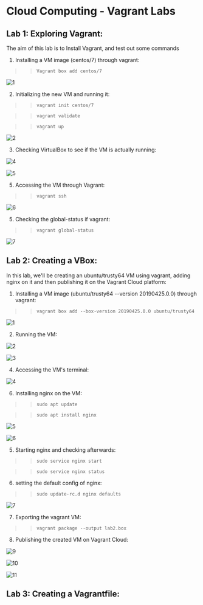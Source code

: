 # Cloud Computing - Vagrant Labs

## Lab 1: Exploring Vagrant:
The aim of this lab is to Install Vagrant, and test out some commands

1) Installing a VM image (centos/7) through vagrant:
   
>> `Vagrant box add centos/7`

![1](https://github.com/Ayed-Oukhay/vagrant-labs/assets/65503307/624102f3-ebc9-41c7-ac50-46a69e3eaba5)

2) Initializing the new VM and running it:
   
>> `vagrant init centos/7`

>> `vagrant validate`

>> `vagrant up`

![2](https://github.com/Ayed-Oukhay/vagrant-labs/assets/65503307/5a6f6b0c-5668-43f2-9095-cee6c5b1d157)

3) Checking VirtualBox to see if the VM is actually running:

![4](https://github.com/Ayed-Oukhay/vagrant-labs/assets/65503307/2040d1b7-73a7-4fc3-b3ad-63d2e821a442)

![5](https://github.com/Ayed-Oukhay/vagrant-labs/assets/65503307/7dbdc020-67ad-4601-8e12-3d6cbf35e3f4)

5) Accessing the VM through Vagrant:
   
>> `vagrant ssh`

![6](https://github.com/Ayed-Oukhay/vagrant-labs/assets/65503307/8389610e-52f8-431d-92aa-1cb404593158)

5) Checking the global-status if vagrant:
   
>> `vagrant global-status`

![7](https://github.com/Ayed-Oukhay/vagrant-labs/assets/65503307/63d0ba34-04b3-4266-a903-7382ab624be0)

## Lab 2: Creating a VBox:
In this lab, we'll be creating an ubuntu/trusty64 VM using vagrant, adding nginx on it and then publishing it on the Vagrant Cloud platform:

1) Installing a VM image (ubuntu/trusty64 --version 20190425.0.0) through vagrant:
   
>> `vagrant box add --box-version 20190425.0.0 ubuntu/trusty64`

![1](https://github.com/Ayed-Oukhay/vagrant-labs/assets/65503307/23225ea5-c145-45c7-930a-66915b6e36b0)

2) Running the VM:

![2](https://github.com/Ayed-Oukhay/vagrant-labs/assets/65503307/0643c57a-608b-42ea-ab90-90a8a3a9e189)

![3](https://github.com/Ayed-Oukhay/vagrant-labs/assets/65503307/b5e152eb-63ec-423e-903f-2c06f1fb34c3)

4) Accessing the VM's terminal:

![4](https://github.com/Ayed-Oukhay/vagrant-labs/assets/65503307/4a1e1212-0c83-4698-a31e-375bf7e65bbd)

6) Installing nginx on the VM:

>> `sudo apt update`

>> `sudo apt install nginx`

![5](https://github.com/Ayed-Oukhay/vagrant-labs/assets/65503307/bc3dacd5-377f-4d9a-a5ec-6bdbab41e876)

![6](https://github.com/Ayed-Oukhay/vagrant-labs/assets/65503307/d72c972d-3590-4c62-8dde-f5b5e79815ec)

5) Starting nginx and checking afterwards:

>> `sudo service nginx start`

>> `sudo service nginx status` 

6) setting the default config of nginx:

>> `sudo update-rc.d nginx defaults`

![7](https://github.com/Ayed-Oukhay/vagrant-labs/assets/65503307/5b182bf3-e3f6-4472-b77c-11695c3a5d08)

7) Exporting the vagrant VM:

>> `vagrant package --output lab2.box`

8) Publishing the created VM on Vagrant Cloud:
   
![9](https://github.com/Ayed-Oukhay/vagrant-labs/assets/65503307/d438a0d3-8c5d-4ad8-851d-ccd3283b4d0a)

![10](https://github.com/Ayed-Oukhay/vagrant-labs/assets/65503307/f021156a-5391-42a8-aa1e-c96660f8ade2)

![11](https://github.com/Ayed-Oukhay/vagrant-labs/assets/65503307/bb04daf9-0060-406d-8211-8b49f43fe4df)

## Lab 3: Creating a Vagrantfile:
